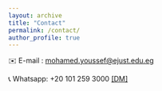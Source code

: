 ```yaml
---
layout: archive
title: "Contact"
permalink: /contact/
author_profile: true
---
```




✉️ E-mail : mohamed.youssef@ejust.edu.eg

📞 Whatsapp: +20 101 259 3000 [[DM]](https://wa.me/qr/OCIXP3KQY3HHF1)

